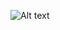 ![Alt text]([relative%20path/to/img.jpg](https://github.com/bilalayyache/BlockChain/blob/main/AI-NFT-%20Toplevel.jpg)https://github.com/bilalayyache/BlockChain/blob/main/AI-NFT-%20Toplevel.jpg?raw=true "Title")
